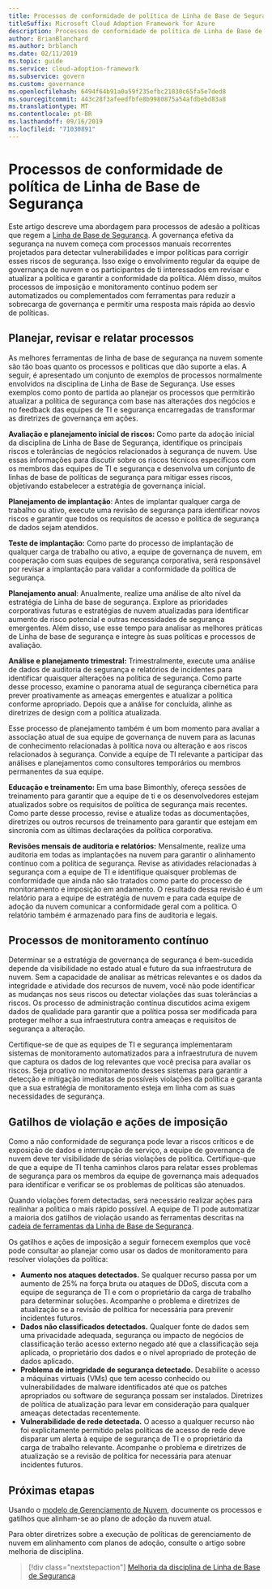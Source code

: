 ```yaml
---
title: Processos de conformidade de política de Linha de Base de Segurança
titleSuffix: Microsoft Cloud Adoption Framework for Azure
description: Processos de conformidade de política de Linha de Base de Segurança
author: BrianBlanchard
ms.author: brblanch
ms.date: 02/11/2019
ms.topic: guide
ms.service: cloud-adoption-framework
ms.subservice: govern
ms.custom: governance
ms.openlocfilehash: 6494f64b91a0a59f235efbc21030c65fa5e7ded8
ms.sourcegitcommit: 443c28f3afeedfbfe8b9980875a54afdbebd83a8
ms.translationtype: MT
ms.contentlocale: pt-BR
ms.lasthandoff: 09/16/2019
ms.locfileid: "71030891"
---
```

# <a name="security-baseline-policy-compliance-processes"></a>Processos de conformidade de política de Linha de Base de Segurança

Este artigo descreve uma abordagem para processos de adesão a políticas que regem a [Linha de Base de Segurança](./index.md). A governança efetiva da segurança na nuvem começa com processos manuais recorrentes projetados para detectar vulnerabilidades e impor políticas para corrigir esses riscos de segurança. Isso exige o envolvimento regular da equipe de governança de nuvem e os participantes de ti interessados em revisar e atualizar a política e garantir a conformidade da política. Além disso, muitos processos de imposição e monitoramento contínuo podem ser automatizados ou complementados com ferramentas para reduzir a sobrecarga de governança e permitir uma resposta mais rápida ao desvio de políticas.

## <a name="planning-review-and-reporting-processes"></a>Planejar, revisar e relatar processos

As melhores ferramentas de linha de base de segurança na nuvem somente são tão boas quanto os processos e políticas que dão suporte a elas. A seguir, é apresentado um conjunto de exemplos de processos normalmente envolvidos na disciplina de Linha de Base de Segurança. Use esses exemplos como ponto de partida ao planejar os processos que permitirão atualizar a política de segurança com base nas alterações dos negócios e no feedback das equipes de TI e segurança encarregadas de transformar as diretrizes de governança em ações.

**Avaliação e planejamento inicial de riscos:** Como parte da adoção inicial da disciplina de Linha de Base de Segurança, identifique os principais riscos e tolerâncias de negócios relacionados à segurança de nuvem. Use essas informações para discutir sobre os riscos técnicos específicos com os membros das equipes de TI e segurança e desenvolva um conjunto de linhas de base de políticas de segurança para mitigar esses riscos, objetivando estabelecer a estratégia de governança inicial.

**Planejamento de implantação**: Antes de implantar qualquer carga de trabalho ou ativo, execute uma revisão de segurança para identificar novos riscos e garantir que todos os requisitos de acesso e política de segurança de dados sejam atendidos.

**Teste de implantação:** Como parte do processo de implantação de qualquer carga de trabalho ou ativo, a equipe de governança de nuvem, em cooperação com suas equipes de segurança corporativa, será responsável por revisar a implantação para validar a conformidade da política de segurança.

**Planejamento anual**: Anualmente, realize uma análise de alto nível da estratégia de Linha de base de segurança. Explore as prioridades corporativas futuras e estratégias de nuvem atualizadas para identificar aumento de risco potencial e outras necessidades de segurança emergentes. Além disso, use esse tempo para analisar as melhores práticas de Linha de base de segurança e integre às suas políticas e processos de avaliação.

**Análise e planejamento trimestral:** Trimestralmente, execute uma análise de dados de auditoria de segurança e relatórios de incidentes para identificar quaisquer alterações na política de segurança. Como parte desse processo, examine o panorama atual de segurança cibernética para prever proativamente as ameaças emergentes e atualizar a política conforme apropriado. Depois que a análise for concluída, alinhe as diretrizes de design com a política atualizada.

Esse processo de planejamento também é um bom momento para avaliar a associação atual de sua equipe de governança de nuvem para as lacunas de conhecimento relacionadas à política nova ou alteração e aos riscos relacionados à segurança. Convide a equipe de TI relevante a participar das análises e planejamentos como consultores temporários ou membros permanentes da sua equipe.

**Educação e treinamento:** Em uma base Bimonthly, ofereça sessões de treinamento para garantir que a equipe de ti e os desenvolvedores estejam atualizados sobre os requisitos de política de segurança mais recentes. Como parte desse processo, revise e atualize todas as documentações, diretrizes ou outros recursos de treinamento para garantir que estejam em sincronia com as últimas declarações da política corporativa.

**Revisões mensais de auditoria e relatórios:** Mensalmente, realize uma auditoria em todas as implantações na nuvem para garantir o alinhamento contínuo com a política de segurança. Revise as atividades relacionadas à segurança com a equipe de TI e identifique quaisquer problemas de conformidade que ainda não são tratados como parte do processo de monitoramento e imposição em andamento. O resultado dessa revisão é um relatório para a equipe de estratégia de nuvem e para cada equipe de adoção da nuvem comunicar a conformidade geral com a política. O relatório também é armazenado para fins de auditoria e legais.

## <a name="ongoing-monitoring-processes"></a>Processos de monitoramento contínuo

Determinar se a estratégia de governança de segurança é bem-sucedida depende da visibilidade no estado atual e futuro da sua infraestrutura de nuvem. Sem a capacidade de analisar as métricas relevantes e os dados da integridade e atividade dos recursos de nuvem, você não pode identificar as mudanças nos seus riscos ou detectar violações das suas tolerâncias a riscos. Os processo de administração contínua discutidos acima exigem dados de qualidade para garantir que a política possa ser modificada para proteger melhor a sua infraestrutura contra ameaças e requisitos de segurança a alteração.

Certifique-se de que as equipes de TI e segurança implementaram sistemas de monitoramento automatizados para a infraestrutura de nuvem que captura os dados de log relevantes que você precisa para avaliar os riscos. Seja proativo no monitoramento desses sistemas para garantir a detecção e mitigação imediatas de possíveis violações da política e garanta que a sua estratégia de monitoramento esteja em linha com as suas necessidades de segurança.

## <a name="violation-triggers-and-enforcement-actions"></a>Gatilhos de violação e ações de imposição

Como a não conformidade de segurança pode levar a riscos críticos e de exposição de dados e interrupção de serviço, a equipe de governança de nuvem deve ter visibilidade de sérias violações de política. Certifique-que de que a equipe de TI tenha caminhos claros para relatar esses problemas de segurança para os membros da equipe de governança mais adequados para identificar e verificar se os problemas de políticas são atenuados.

Quando violações forem detectadas, será necessário realizar ações para realinhar a política o mais rápido possível. A equipe de TI pode automatizar a maioria dos gatilhos de violação usando as ferramentas descritas na [cadeia de ferramentas da Linha de Base de Segurança](./toolchain.md).

Os gatilhos e ações de imposição a seguir fornecem exemplos que você pode consultar ao planejar como usar os dados de monitoramento para resolver violações da política:

- **Aumento nos ataques detectados.** Se qualquer recurso passa por um aumento de 25% na força bruta ou ataques de DDoS, discuta com a equipe de segurança de TI e com o proprietário da carga de trabalho para determinar soluções. Acompanhe o problema e diretrizes de atualização se a revisão de política for necessária para prevenir incidentes futuros.
- **Dados não classificados detectados.** Qualquer fonte de dados sem uma privacidade adequada, segurança ou impacto de negócios de classificação terão acesso externo negado até que a classificação seja aplicada, o proprietário dos dados e o nível apropriado de proteção de dados aplicado.
- **Problema de integridade de segurança detectado.** Desabilite o acesso a máquinas virtuais (VMs) que tem acesso conhecido ou vulnerabilidades de malware identificados até que os patches apropriados ou software de segurança possam ser instalados. Diretrizes de política de atualização para levar em consideração para qualquer ameaças detectadas recentemente.
- **Vulnerabilidade de rede detectada.** O acesso a qualquer recurso não foi explicitamente permitido pelas políticas de acesso de rede deve disparar um alerta à equipe de segurança de TI e o proprietário da carga de trabalho relevante. Acompanhe o problema e diretrizes de atualização se a revisão de política for necessária para atenuar incidentes futuros.

## <a name="next-steps"></a>Próximas etapas

Usando o [modelo de Gerenciamento de Nuvem](./template.md), documente os processos e gatilhos que alinham-se ao plano de adoção da nuvem atual.

Para obter diretrizes sobre a execução de políticas de gerenciamento de nuvem em alinhamento com planos de adoção, consulte o artigo sobre melhoria de disciplina.

> [!div class="nextstepaction"]
> [Melhoria da disciplina de Linha de Base de Segurança](./discipline-improvement.md)
